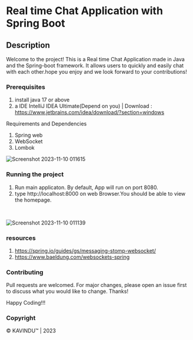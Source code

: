 # Real time Chat Application with Spring Boot

## Description
Welcome to the project! This is a Real time Chat Application made in Java and the Spring-boot framework. 
It allows users to quickly and easily chat with each other.hope you enjoy and we look forward to your contributions!

### Prerequisites
1. install java 17 or above
2. a IDE IntelliJ IDEA Ultimate(Depend on you) | Download : https://www.jetbrains.com/idea/download/?section=windows


Requirements and Dependencies

1. Spring web 
2. WebSocket
3. Lombok

![Screenshot 2023-11-10 011615](https://github.com/Kavindulakmal/WebSocket-Spring-Boot/assets/80127637/5aee2b9e-f289-4728-9e29-8b2824a2fdac)


### Running the project

1. Run main applicaton. By default, App will run on port 8080.
2. type http://localhost:8000 on web Browser.You should be able to view the homepage.

<br>

![Screenshot 2023-11-10 011139](https://github.com/Kavindulakmal/WebSocket-Spring-Boot/assets/80127637/4a46abc3-6e42-44fe-a907-db5e1cd52eef)

### resources

1. https://spring.io/guides/gs/messaging-stomp-websocket/ 
2. https://www.baeldung.com/websockets-spring

### Contributing
Pull requests are welcomed. For major changes, please open an issue first to discuss what you would like to change. Thanks!

Happy Coding!!!

### Copyright
© KAVINDU™ | 2023

